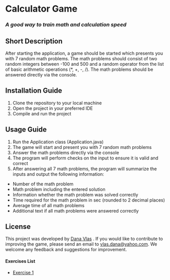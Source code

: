 # Calculator Game
### _A good way to train **math** and calculation **speed**_

## Short Description
After starting the application, a game should be started which presents you with 7 random math problems. The math problems should consist of two random integers between -100 and 500 and a random operator from the list of basic arithmetic operations (*, +, -, /). The math problems should be answered directly via the console.

## Installation Guide
1.  Clone the repository to your local machine
2.  Open the project in your preferred IDE
3.  Compile and run the project

## Usage Guide
1. Run the Application class (Application.java)
2.  The game will start and present you with 7 random math problems
3.  Answer the math problems directly via the console
4.  The program will perform checks on the input to ensure it is valid and correct
5.  After answering all 7 math problems, the program will summarize the inputs and output the following information:
- Number of the math problem
- Math problem including the entered solution
- Information whether the math problem was solved correctly
- Time required for the math problem in sec (rounded to 2 decimal places)
- Average time of all math problems
- Additional text if all math problems were answered correctly

## License
This project was developed by [Dana Vlas] . If you would like to contribute to improving the game, please send an email to [vlas.dana@yahoo.com](https://mailyahoo.com/). We welcome any feedback and suggestions for improvement.

[Dana Vlas]:<https://github.com/vlasdana/>

#### Exercises List
- [Exercise 1](exercise1.md)













